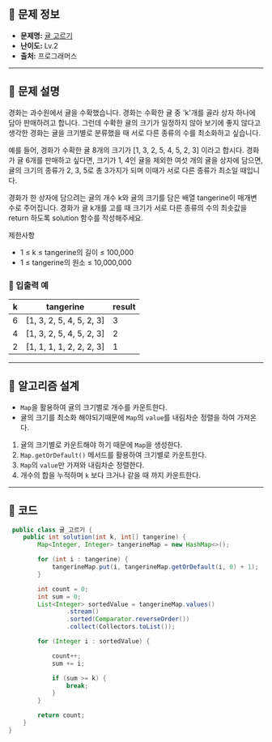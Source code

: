 ## 🌵 문제 정보

- **문제명:** [귤 고르기](https://school.programmers.co.kr/learn/courses/30/lessons/138476)
- **난이도:** Lv.2
- **출처:** 프로그래머스

---

## 🌵 문제 설명

경화는 과수원에서 귤을 수확했습니다. 경화는 수확한 귤 중 'k'개를 골라 상자 하나에 담아 판매하려고 합니다. 그런데 수확한 귤의 크기가 일정하지 않아
보기에 좋지 않다고 생각한 경화는 귤을 크기별로 분류했을 때 서로 다른 종류의 수를 최소화하고 싶습니다.

예를 들어, 경화가 수확한 귤 8개의 크기가 [1, 3, 2, 5, 4, 5, 2, 3] 이라고 합시다. 경화가 귤 6개를 판매하고 싶다면, 크기가 1, 4인 귤을 제외한
여섯 개의 귤을 상자에 담으면, 귤의 크기의 종류가 2, 3, 5로 총 3가지가 되며 이때가 서로 다른 종류가 최소일 때입니다.

경화가 한 상자에 담으려는 귤의 개수 k와 귤의 크기를 담은 배열 tangerine이 매개변수로 주어집니다. 경화가 귤 k개를 고를 때 크기가 서로 다른 종류의
수의 최솟값을 return 하도록 solution 함수를 작성해주세요.

제한사항

* 1 ≤ k ≤ tangerine의 길이 ≤ 100,000
* 1 ≤ tangerine의 원소 ≤ 10,000,000

### 🔸 입출력 예

| k | tangerine                | result |
|---|--------------------------|--------|
| 6 | [1, 3, 2, 5, 4, 5, 2, 3] | 3      |
| 4 | [1, 3, 2, 5, 4, 5, 2, 3] | 2      |
| 2 | [1, 1, 1, 1, 2, 2, 2, 3] | 1      |

---

## 🌵 알고리즘 설계

* `Map`을 활용하여 귤의 크기별로 개수를 카운트한다.
* 귤의 크기를 최소화 해야되기때문에 `Map`의 `value`를 내림차순 정렬을 하여 가져온다.

1. 귤의 크기별로 카운트해야 하기 때문에 `Map`을 생성한다.
2. `Map.getOrDefault()` 메서드를 활용하여 크기별로 카운트한다.
3. `Map`의 `value`만 가져와 내림차순 정렬한다.
4. 개수의 합을 누적하며 `k` 보다 크거나 같을 때 까지 카운트한다.

---

## 🌵 코드

```java
 public class 귤_고르기 {
    public int solution(int k, int[] tangerine) {
        Map<Integer, Integer> tangerineMap = new HashMap<>();

        for (int i : tangerine) {
            tangerineMap.put(i, tangerineMap.getOrDefault(i, 0) + 1);
        }

        int count = 0;
        int sum = 0;
        List<Integer> sortedValue = tangerineMap.values()
                .stream()
                .sorted(Comparator.reverseOrder())
                .collect(Collectors.toList());

        for (Integer i : sortedValue) {

            count++;
            sum += i;

            if (sum >= k) {
                break;
            }
        }

        return count;
    }
}
```